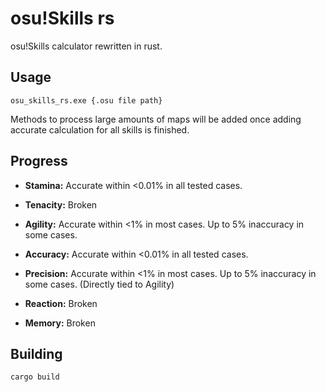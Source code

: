 # osu!Skills rs

osu!Skills calculator rewritten in rust.

## Usage

```
osu_skills_rs.exe {.osu file path}
```

Methods to process large amounts of maps will be added once adding accurate calculation for all skills is finished.

## Progress

- **Stamina:** Accurate within <0.01% in all tested cases.

- **Tenacity:** Broken

- **Agility:** Accurate within <1% in most cases. Up to 5% inaccuracy in some cases.

- **Accuracy:** Accurate within <0.01% in all tested cases.

- **Precision:** Accurate within <1% in most cases. Up to 5% inaccuracy in some cases. (Directly tied to Agility)

- **Reaction:** Broken

- **Memory:** Broken

## Building

```
cargo build
```